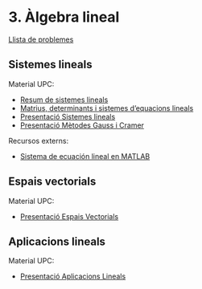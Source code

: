# 3. Àlgebra lineal

[Llista de problemes](https://atenea.upc.edu/mod/resource/view.php?id=3370912)

## Sistemes lineals

Material UPC:

* [Resum de sistemes lineals](https://atenea.upc.edu/mod/resource/view.php?id=3528712)
* [Matrius, determinants i sistemes d’equacions lineals](https://mat.upc.edu/en/people/susana.clara.lopez/teaching-materials/aig/tema_2_presentacio_i_part_v3.pdf)
* [Presentació Sistemes lineals](https://atenea.upc.edu/pluginfile.php/4580403/mod_folder/content/0/A%CC%80lgebra%20lineal.%20Sistemes%20lineals.pdf?forcedownload=1)
* [Presentació Mètodes Gauss i Cramer](https://atenea.upc.edu/pluginfile.php/4580403/mod_folder/content/0/Apunts_m%C3%A8tode_Gauss_i_Cramer.pdf?forcedownload=1)

Recursos externs:

* [Sistema de ecuación lineal en MATLAB](https://www.delftstack.com/es/howto/matlab/system-of-linear-equation-in-matlab/)

## Espais vectorials

Material UPC:

* [Presentació Espais Vectorials](https://atenea.upc.edu/pluginfile.php/4580403/mod_folder/content/0/%C3%80lgebra%20lineal.%20Espais%20vectorials.pdf?forcedownload=1)

## Aplicacions lineals

Material UPC:

* [Presentació Aplicacions Lineals](https://atenea.upc.edu/pluginfile.php/4580403/mod_folder/content/0/%C3%80lgebra%20lineal.%20Aplicacions%20lineals.pdf?forcedownload=1)

